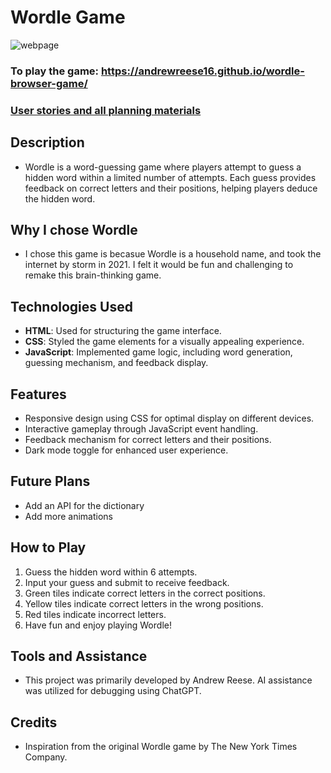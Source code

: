 # Wordle Game

![webpage](/assets/Screenshot%202024-08-29%20at%2010.34.21 AM.png)

### To play the game: https://andrewreese16.github.io/wordle-browser-game/

### [User stories and all planning materials](Planning-Materials.md)

## Description

- Wordle is a word-guessing game where players attempt to guess a hidden word within a limited number of attempts. Each guess provides feedback on correct letters and their positions, helping players deduce the hidden word.

## Why I chose Wordle

- I chose this game is becasue Wordle is a household name, and took the internet by storm in 2021. I felt it would be fun and challenging to remake this brain-thinking game.

## Technologies Used

- **HTML**: Used for structuring the game interface.
- **CSS**: Styled the game elements for a visually appealing experience.
- **JavaScript**: Implemented game logic, including word generation, guessing mechanism, and feedback display.

## Features

- Responsive design using CSS for optimal display on different devices.
- Interactive gameplay through JavaScript event handling.
- Feedback mechanism for correct letters and their positions.
- Dark mode toggle for enhanced user experience.

## Future Plans

- Add an API for the dictionary
- Add more animations

## How to Play

1. Guess the hidden word within 6 attempts.
2. Input your guess and submit to receive feedback.
3. Green tiles indicate correct letters in the correct positions.
4. Yellow tiles indicate correct letters in the wrong positions.
5. Red tiles indicate incorrect letters.
6. Have fun and enjoy playing Wordle!

## Tools and Assistance

- This project was primarily developed by Andrew Reese. AI assistance was utilized for debugging using ChatGPT.

## Credits

- Inspiration from the original Wordle game by The New York Times Company.
